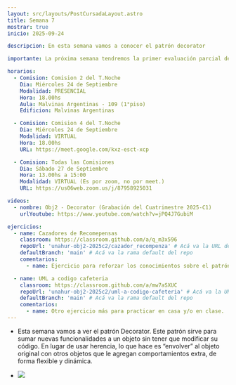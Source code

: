 ```yaml
---
layout: src/layouts/PostCursadaLayout.astro
title: Semana 7
mostrar: true
inicio: 2025-09-24

descripcion: En esta semana vamos a conocer el patrón decorator

importante: La próxima semana tendremos la primer evaluación parcial de la materia el día miércoles 01/10. Los patrones a evaluar son Strategy, Template Method, Composite, Decorator y Singleton. Aún no definimos si será en modalidad presencial o virtual.

horarios:
  - Comision: Comision 2 del T.Noche
    Dia: Miércoles 24 de Septiembre
    Modalidad: PRESENCIAL
    Hora: 18.00hs
    Aula: Malvinas Argentinas - 109 (1°piso)
    Edificion: Malvinas Argentinas

  - Comision: Comision 4 del T.Noche
    Dia: Miércoles 24 de Septiembre
    Modalidad: VIRTUAL
    Hora: 18.00hs
    URL: https://meet.google.com/kxz-esct-xcp

  - Comision: Todas las Comisiones
    Dia: Sábado 27 de Septiembre
    Hora: 13.00hs a 15:00
    Modalidad: VIRTUAL (Es por zoom, no por meet.)
    URL: https://us06web.zoom.us/j/87958925031

videos:
  - nombre: Obj2 - Decorator (Grabación del Cuatrimestre 2025-C1)
    urlYoutube: https://www.youtube.com/watch?v=jPQ4J7GubiM

ejercicios:
  - name: Cazadores de Recomepensas
    classroom: https://classroom.github.com/a/q_m3x596
    repoUrl: 'unahur-obj2-2025c2/cazador_recompenza' # Acá va la URL del repo sin el "https://github.com/"
    defaultBranch: 'main' # Acá va la rama default del repo
    comentarios:
      - name: Ejercicio para reforzar los conocimientos sobre el patrón decorator

  - name: UML a codigo cafeteria
    classroom: https://classroom.github.com/a/mw7aSXUC
    repoUrl: 'unahur-obj2-2025c2/uml-a-codigo-cafeteria' # Acá va la URL del repo sin el "https://github.com/"
    defaultBranch: 'main' # Acá va la rama default del repo
    comentarios:
      - name: Otro ejercicio más para practicar en casa y/o en clase.
---
```


- Esta semana vamos a ver el patrón Decorator. Este patrón sirve para sumar nuevas funcionalidades a un objeto sin tener que modificar su código. En lugar de usar herencia, lo que hace es “envolver” al objeto original con otros objetos que le agregan comportamientos extra, de forma flexible y dinámica.

- <div ><img src="https://www.cs.unc.edu/~stotts/GOF/hires/Pictures/decor064.gif"></img></div>
